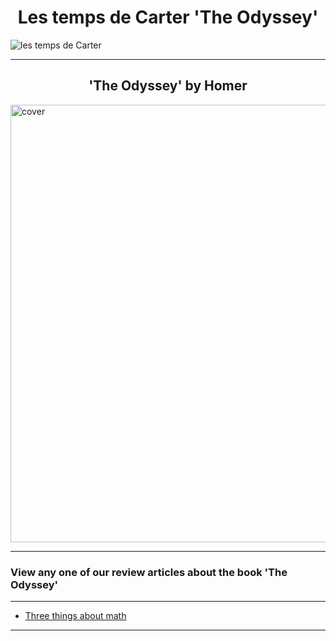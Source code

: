 <h1>Les temps de Carter 'The Odyssey'</h1>
<img src="https://github.com/LeCarterTimes/LeCarterTimes.github.io/assets/149635328/7b91fa1d-1296-44d6-b7f4-f6cb2957cb00" alt="les temps de Carter"/>
<hr>
<h2>'The Odyssey' by Homer</h2>
<img src="https://www.gutenberg.org/cache/epub/1727/images/cover.jpg" alt="cover" height="700" width="1000"/>
<hr>

 <h3>View any one of our review articles about the book 'The Odyssey'</h3>

<hr>

- [Three things about math](https://lecartertimes.github.io/Ar:Ma:One.html)

<hr>

<style>

h2 {

text-align: center;

}
 h1 {

text-align: center;

}
</style>
